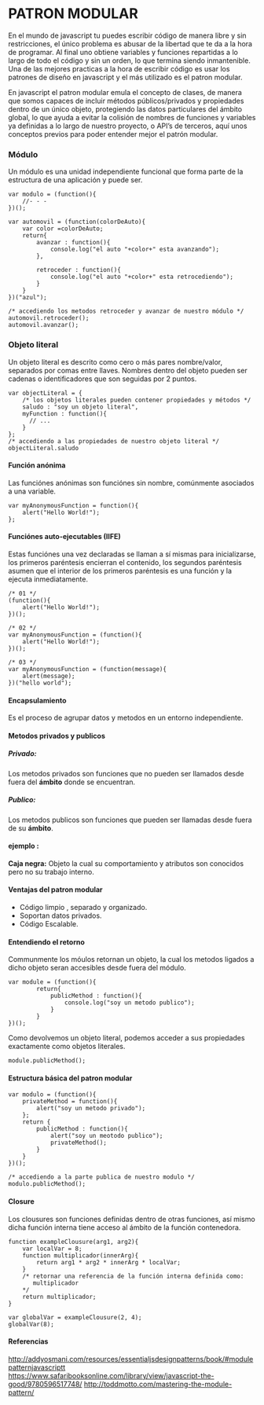 PATRON MODULAR
===================
En el mundo de javascript tu puedes escribir código de manera libre y sin restricciones, el único problema es abusar
de la libertad que te da a la hora de programar. Al final uno obtiene variables y funciones repartidas a lo largo de
todo el código y sin un orden, lo que termina siendo inmantenible. Una de las mejores practicas a la hora de escribir
código es usar los patrones de diseño en javascript y el más utilizado es el patron modular.

En javascript el patron modular emula el concepto de clases, de manera que somos capaces de incluir métodos
públicos/privados y propiedades dentro de un único objeto, protegiendo las datos particulares del ámbito global,
lo que ayuda a evitar la colisión de nombres de funciones y variables ya definidas a lo largo de nuestro proyecto, o
API’s de terceros, aquí unos conceptos previos para poder entender mejor el patrón modular.

### Módulo
Un módulo es una unidad independiente funcional que forma parte de la estructura de una aplicación y puede ser.
```
var modulo = (function(){
    //- - -
})();

```
```
var automovil = (function(colorDeAuto){
    var color =colorDeAuto;
    return{
        avanzar : function(){
            console.log("el auto "+color+" esta avanzando");
        },

        retroceder : function(){
            console.log("el auto "+color+" esta retrocediendo");
        }
    }
})("azul");

/* accediendo los metodos retroceder y avanzar de nuestro módulo */
automovil.retroceder();
automovil.avanzar();
```

### Objeto literal
Un objeto literal es descrito como cero o más pares nombre/valor, separados por comas entre llaves.
Nombres dentro del objeto pueden ser cadenas o identificadores que son seguidas por 2 puntos.
```
var objectLiteral = {
    /* los objetos literales pueden contener propiedades y métodos */
    saludo : "soy un objeto literal",
    myFunction : function(){
      // ...
    }
};
/* accediendo a las propiedades de nuestro objeto literal */
objectLiteral.saludo
```
#### Función anónima
Las funciónes anónimas son funciónes sin nombre, comúnmente asociados a una variable.
```
var myAnonymousFunction = function(){
	alert("Hello World!");
};
```
#### Funciónes auto-ejecutables (IIFE)
Estas funciónes una vez declaradas se llaman a sí mismas para inicializarse, los primeros paréntesis encierran
el contenido, los segundos paréntesis asumen que el interior de los primeros paréntesis es una función y la ejecuta
inmediatamente.
```
/* 01 */
(function(){
	alert("Hello World!");
})();

/* 02 */
var myAnonymousFunction = (function(){
	alert("Hello World!");
})();

/* 03 */
var myAnonymousFunction = (function(message){
	alert(message);
})("hello world");
```
#### Encapsulamiento
Es el proceso de agrupar datos y metodos en un entorno independiente.

#### Metodos privados y publicos
##### Privado:
Los metodos privados son funciones que no pueden ser llamados desde fuera del **ámbito** donde
se encuentran.

##### Publico:
Los metodos publicos son funciones que pueden ser llamadas desde fuera de su **ámbito**.

#### ejemplo :
**Caja negra:** Objeto la cual su comportamiento y atributos son conocidos pero
no su trabajo interno.

#### Ventajas del patron modular
- Código limpio , separado y organizado.
- Soportan datos privados.
- Código Escalable.

#### Entendiendo el retorno
Communmente los móulos retornan un objeto, la cual los metodos ligados a dicho objeto seran
accesibles desde fuera del módulo.
```
var module = (function(){
		return{
			publicMethod : function(){
				console.log("soy un metodo publico");
			}
		}
})();
```
Como devolvemos un objeto literal, podemos acceder a sus propiedades exactamente como objetos literales.
```
module.publicMethod();
```
#### Estructura básica del patron modular
```
var modulo = (function(){
	privateMethod = function(){
		alert("soy un metodo privado");
	};
	return {
		publicMethod : function(){
			alert("soy un meotodo publico");
			privateMethod();
		}
	}
})();

/* accediendo a la parte publica de nuestro modulo */
modulo.publicMethod();
```
#### Closure
Los clousures son funciones definidas dentro de otras funciones, así mismo dicha función interna tiene acceso al ámbito de la función contenedora.
```
function exampleClousure(arg1, arg2){
    var localVar = 8;
    function multiplicador(innerArg){
        return arg1 * arg2 * innerArg * localVar;
    }
    /* retornar una referencia de la función interna definida como:
       multiplicador 
    */
    return multiplicador;
}

var globalVar = exampleClousure(2, 4);
globalVar(8);
```
#### Referencias
http://addyosmani.com/resources/essentialjsdesignpatterns/book/#modulepatternjavascriptt
https://www.safaribooksonline.com/library/view/javascript-the-good/9780596517748/
http://toddmotto.com/mastering-the-module-pattern/
